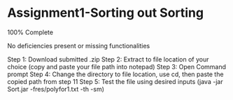 # Assignment1-Sorting out Sorting

100% Complete

No deficiencies present or missing functionalities


Step 1: Download submitted .zip
Step 2: Extract to file location of your choice (copy and paste your file path into notepad)
Step 3: Open Command prompt
Step 4: Change the directory to file location, use cd, then paste the copied path from step 11
Step 5: Test the file using desired inputs (java -jar Sort.jar -fres/polyfor1.txt -th -sm) 

